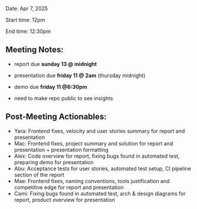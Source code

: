 Date: Apr 7, 2025

Start time: 12pm

End time: 12:30pm

## Meeting Notes:
- report due **sunday 13 @ midnight**
- presentation due **friday 11 @ 2am** (thursday midnight)
- demo due **friday 11 @6:30pm**

- need to make repo public to see insights   


## Post-Meeting Actionables:
- Yara: Frontend fixes, velocity and user stories summary for report and presentation
- Mac: Frontend fixes, project summary and solution for report and presentation + presentation formatting
- Alex: Code overview for report, fixing bugs found in automated test, preparing demo for presentation
- Abu: Acceptance tests for user stories, automated test setup, CI pipeline section of the report
- Mae: Frontend fixes, naming conventions, tools justification and competitive edge for report and presentation
- Cami: Fixing bugs found in automated test, arch & design diagrams for report, product overview for presentation
